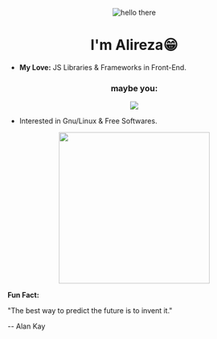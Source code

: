 <p align="center">
  <img alt="hello there" src="https://media1.tenor.com/m/0Akz_GWDQyQAAAAC/star-wars-hello-there.gif" />
</p>
<h1 align="center"> I'm Alireza😁 </h1>

- **My Love:** JS Libraries & Frameworks in Front-End.

<h3 align="center">maybe you:</h3>
<p align="center">
  <img src="https://c.tenor.com/osMRMnuwfM8AAAAC/star-wars.gif" />
</p>

- Interested in Gnu/Linux & Free Softwares.
<p align="center">
  <img width="300px" src="https://i.kym-cdn.com/photos/images/newsfeed/002/243/406/43b.jpg" />
</p>

**Fun Fact:**

"The best way to predict the future is to invent it."

-- Alan Kay
